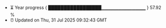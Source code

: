 - ⏳ Year progress { █████████████████▁▁▁▁▁▁▁▁▁▁▁▁▁ } 57.92 %
- ⏰ Updated on Thu, 31 Jul 2025 09:32:43 GMT

